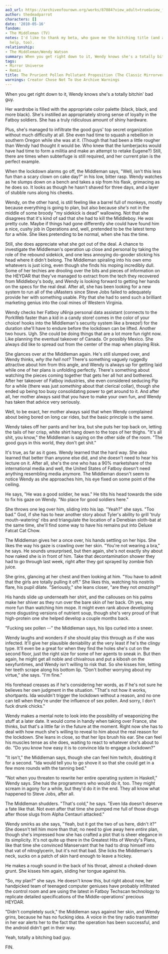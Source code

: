```yaml
---
ao3_url: https://archiveofourown.org/works/87084?view_adult=true&view_full_work=true
author: thedeadparrot
characters: []
date: '2010-05-16'
fandom:
- The Middleman (TV)
notes: I'd like to thank my beta, who gave me the bitching title (and a lot of other
  help, too).
relationship:
- The Middleman/Wendy Watson
summary: When you get right down to it, Wendy knows she's a totally bitchin' bad guy.
tags:
- Mirror Universe
- Remix
title: The Prurient Pollen Pollutant Proposition (The Classic Mirrorverse AU)
warnings: Creator Chose Not To Use Archive Warnings
---
```


When you get right down to it, Wendy knows she's a totally bitchin' bad guy.

Her wardrobe is filled with the appropriate color palette (black, black, and more black). She's instilled an appropriately strong sense of loyalty in the Fatboy soldiers. She has a truly ridiculous amount of shiny hardware.

Plus, she's managed to infiltrate the good guys' top secret organization without much difficulty at all. She even had time to squash a rebellion in southern Oregon while she was at it. (Though that had been a little rougher than Wendy had thought it would be. Who knew that the lumberjacks would have had time to form a militia and make an attempt to retake Eugene?) Still, there are times when subterfuge is still required, and her current plan is the perfect example.

When the lockdown alarms go off, the Middleman says, "Well, isn't this less fun than a scary clown on cake day?" in his low, bitter rasp. Wendy watches as he slumps down on a bench and takes a sip from his flask, grimacing as he does so. It looks as though he hasn't shaved for three days, and a layer of stubble runs along his cheeks.

Wendy, on the other hand, is still feeling like a barrel full of monkeys, mostly because everything is going to plan, but also because *she's* not in the middle of some broody "my sidekick is dead" wallowing. Not that she disagrees that it's kind of sad that she had to kill the Middleboy. He *was* pretty cute. Maybe if things had gone differently she could have found him a nice, cushy job in Operations and, well, pretended to be the latest temp for a while. She likes pretending to be normal, when she has the time.

Still, she does appreciate what she got out of the deal. A chance to investigate the Middleman's operation up close and personal by taking the role of the rebound sidekick, and one less annoying do-gooder sticking his head where it didn't belong. The Middleman spiraling into his own emo whatevers is just icing, even though she finds his moping incredibly dull. Some of her techies are drooling over the bits and pieces of information on the HEYDAR that they've managed to extract from the tech they recovered from Middleboy's body, and Wendy is looking forward to getting her hands on the specs for the real deal. After all, she has been looking for a new system to run all of the uMasters since Steve Jobs failed to adequately provide her with something usable. Pity that she had to send such a brilliant marketing genius into the coal mines of Western Virginia.

Wendy checks her Fatboy uNinja personal data assistant (connects to the PorkWeb faster than a kid in a candy store! comes in the color of your choice! hooks into the Middleman's security system like a breeze!) for the duration she'll have to endure before the lockdown can be lifted. Another two hours. Ugh. She could be doing things that are a lot more fun right now. Like planning the eventual takeover of Canada. Or possibly Mexico. She always did like to spread out from the center of the map when playing Risk.

She glances over at the Middleman again. He's still slumped over, and Wendy thinks, *why the hell not?* There's something vaguely ruggedly attractive about him from this angle, and Wendy is always up for getting laid while one of her plans is unfolding perfectly. There's something about watching the pieces coming together that gets her all hot and bothered. After her takeover of Fatboy industries, she even considered seducing Pip for a while (there was just *something* about that clerical collar), though she ended up being too busy consolidating power to get around to it. And after all, her mother always said that you have to make your own fun, and Wendy has taken that advice very seriously.

Well, to be exact, her mother always said that when Wendy complained about being bored on long car rides, but the basic principle is the same.

Wendy takes off her pants and her bra, but she puts her top back on, letting the tails of her crisp, white shirt hang down to the tops of her thighs. "It's all shit, you know," the Middleman is saying on the other side of the room. "The good guys in this world, they don't get shit."

It's true, as far as it goes. Wendy learned that the hard way. She also learned that better than anyone else did, and she doesn't need to hear his lecture on it. After all, she's the one who has a 90% marketshare of the international media and well, the United States of Fatboy doesn't need anything resembling media anymore. The Middleman doesn't seem to notice Wendy as she approaches him, his eye fixed on some point of the ceiling.

He says, "He was a good soldier, he was." He tilts his head towards the side to fix his gaze on Wendy. "No place for good soldiers here."

She throws one leg over him, sliding into his lap. "Yeah?" she says. "Too bad." God, if she has to hear another story about Tyler's ability to grill 'truly mouth-watering' ribs and triangulate the location of a Denebian sloth-bat at the same time, she'll find some way to have his remains put into Deluxe Fatcat Cat Chow.

The Middleman gives her a once over, his hands settling on her hips. She likes the way his gaze is crawling over her skin. "You're not wearing a bra," he says. He sounds unsurprised, but then again, she's not exactly shy about how naked she is in front of him. Take that decontamination shower they had to go through last week, right after they got sprayed by zombie fish juice.

She grins, glancing at her chest and then looking at him. "You have to admit that the girls are totally pulling it off." She likes this, watching his nostrils flare, his pupil dilate. "Seriously," she leans closer, "are they not *amazing*?"

His hands slide up underneath her shirt, and the callouses on his palms make her shiver as they run over the bare skin of her back. Oh yes, way more fun than watching him mope. It might even rank above developing more disgusting versions of nutrient soup, though she's very proud of that high-protein one she helped develop a couple months back.

"Fucking sex pollen --" the Middleman says, his lips curled into a sneer.

Wendy laughs and wonders if she should play this through as if she was infected. It'll give her plausible deniability at the very least if he's the clingy type. It'll even be a great for when they find the holes she's cut on the second floor, just the right size for some of her agents to sneak in. But then again, he might get all noble and chivalrous and put a kibosh on the sexyfuntimes, and Wendy isn't willing to risk that. So she kisses him, letting her teeth scrape along his bottom lip. "Don't bother worrying about my virtue," she says. "I'm fine."

His forehead creases as if he's considering her words, as if he's not sure he believes her own judgment in the situation. "That's not how it works, shortpants. Ida wouldn't trigger the lockdown without a reason, and no one can tell when they're under the influence of sex pollen. And sorry, I don't fuck drunk chicks."

Wendy makes a mental note to look into the possibility of weaponizing the stuff at a later date. It would come in handy when taking over France, she thinks, but that's a little far in the future at the moment. Right now she has to deal with how much she's willing to reveal to him about the real reason for the lockdown. She leans in close, so that her lips brush his ear. She can feel his muscles tense as she does, waiting to react to whatever she's about to do. "Do you know how easy it is to convince Ida to engage a lockdown?"

"It isn't," the Middleman says, though she can feel him twitch, doubting it for a second. "Ida would tell you to go shove it so that she could get in a few more rounds with the tanning bed."

"Not when you threaten to rewrite her entire operating system in Haskell," Wendy says. She has the programmers who would do it, too. They might scream in agony for a while, but they'd do it in the end. They all know what happened to Steve Jobs, after all.

The Middleman shudders. "That's cold," he says. "Even Ida doesn't deserve a fate like that. Not even after that time she pumped me full of those drugs after those slugs from Alpha Centauri attacked."

Wendy smirks as she says, "Yeah, but it got the two of us here, didn't it?" She doesn't tell him more than that; no need to give away here *entire* plan, though she's impressed how she has crafted a plot that is sheer elegance in its simplicity. It's not quite up there in the Greatest Hits of Wendy's Plans, like that time she convinced Manservant that he had to drop himself into that vat of nitroglycerin, but it's not that bad. She licks the Middleman's neck, sucks on a patch of skin hard enough to leave a hickey.

He makes a rough sound in the back of his throat, almost a choked-down grunt. She kisses him again, sliding her tongue against his.

"So, my plan?" she says. He doesn't know this, but right about now, her handpicked team of teenaged computer geniuses have probably infiltrated the control room and are using the latest in Fatboy Techscan technology to replicate detailed specifications of the Middle-operations' precious HEYDAR.

"Didn't completely suck," the Middleman says against her skin, and Wendy grins, because he has no fucking idea. A voice in the tiny radio transmitter in her ear alerts her to the fact that the operation has been successful, and the android didn't get in their way.

Yeah, totally a bitching bad guy.

FIN.